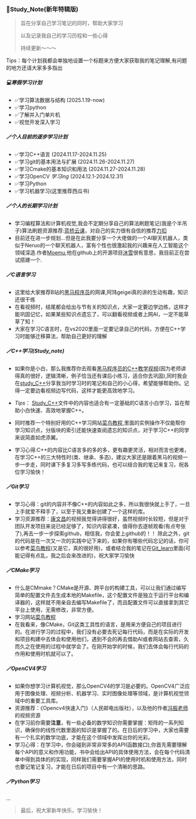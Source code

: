 ### 🎉Study_Note(新年特辑版)
> 旨在分享自己学习笔记的同时，帮助大家学习
>
> 以及记录我自己的学习历程和一些心得
>
> 持续更新～～～

Tips：每个计划我都会单独地设置一个标题来方便大家获取我的笔记理解,有问题的地方还请大家多多指出

##### 💻寒假学习计划
- ✅学习算法数据与结构    (2025.1.19-now)
- ✅学习python
- ✅了解并入门单片机
- ✅视觉开发深入学习

##### 🪄个人目前的逐步学习计划
- ✅学习C++语言                             (2024.11.17-2024.11.25)
- ✅学习git的基本用法与扩展                   (2024.11.26-2024.11.27)
- ✅学习Cmake的基本知识和用法                 (2024.11.27-2024.11.28)
- ✅学习OpenCV      *学习ing*               (2024.12.1-2024.12.31)
- ✅学习Python
- ✅学习机器学习(这里推荐西瓜书)

##### 🪄个人的长期学习计划
- 学习编程算法和计算机视觉,我会不定期分享自己的算法刷题笔记(我是个半吊子)算法刷题资源推荐:[蓝桥云课](https://www.lanqiao.cn/)，对自己的实力很有自信的推荐[力扣](https://leetcode.cn/)
- 目前还在进一步规划...但是在此我要分享一个大佬做的一个AI聊天机器人，类似于Neruo的一个聊天机器人，富有个性也很激起我的兴趣来在人工智能这个领域深造.作者[Moemu](https://github.com/Moemu),他在github上的开源项目[沐雪](https://github.com/Moemu/Muice-Chatbot)很有意思，我目前正在尝试搭建一个.

##### 🪄C语言学习
- 这里给大家推荐B站的[黑马程序员](https://www.bilibili.com/video/BV1Xa4y1k7LU/?spm_id_from=333.999.0.0&vd_source=8e2b1bbbf377ce0123b24a308e7fedd8)的网课,阿玮geigei真的讲的生动有趣，知识还很干练
- 在看视频时，结尾都会给出与节有关的知识点，大家一定要边学边练，这样才能巩固记忆，如果某些知识点遗忘了，可以翻看视频或者上网AI，一定不能草草了知！
- 大家在学习C语言时，在vs2020里面一定要记录自己的代码，方便在C++学习时能够迁移算法，帮助自己更好的理解

##### 🪄C++学习(Study_note)
- 如果你是小白，那么我推荐你去观看[黑马程序员的C++教学视频](https://www.bilibili.com/video/BV1et411b73Z/?spm_id_from=333.999.0.0&vd_source=8e2b1bbbf377ce0123b24a308e7fedd8)(因为老师讲得真的很好，逻辑清晰，例子恰当还有课后小练习，适合你去巩固),同时我会在[study_C++](https://github.com/Chaichai438/Study_Note/tree/main/study_C%2B%2B)分享我当时学习时的笔记和自己的小心得，希望能够帮助你。记得一定要边看视频边写代码，这样才能更高效地学习。

- *Tips*： [Study_C++](https://github.com/Chaichai438/Study_Note)文件中的内容也适合有一定基础的C语言小白学习，旨在帮助小白快速、高效地掌握C++。

- 同时推荐一个特别好用的C++学习网站[菜鸟教程](https://www.runoob.com/cplusplus/cpp-tutorial.html),里面的实例操作不仅能帮你学习知识点，分版块的索引还能快速查阅遗忘的知识点，对于学习C++的同学来说简直如虎添翼。

- 学习心得:C++的内容比C语言多的多的多，更有趣更灵活，相对而言也更难，在学习C++的三大特性时(类、继承、多态)，建议大家还是跟着黑马的视频一步一步走，同时课下多复习多写多练代码，也可以结合我的笔记来复习，祝各位学习愉快！

##### 🪄Git学习
- 学习心得：git的内容并不像C++的内容如此之多，所以我很快就上手了，一旦上手就爱不释手了，以至于我又重新创建了一个这样的库。
- 学习资源推荐：[康文昌](https://www.bilibili.com/video/BV1s3411g7PS/?spm_id_from=333.1007.top_right_bar_window_history.content.click&vd_source=8e2b1bbbf377ce0123b24a308e7fedd8)的视频我觉得讲得很好，虽然视频时长较短，但是对于团队开发项目来说已经足够了，知识内容紧凑，值得你去逐帧观看(有点夸张了),再去一步一步探索github，相信我，你会爱上github的！！
除此之外，git的代码是在一次又一次的实践中记下来的，如果你有哪些代码忘记的话，你可以参考[菜鸟教程](https://www.runoob.com/git/git-tutorial.html)(又是它，真的很好用)，或者结合我的笔记在[Git_learn](https://github.com/Chaichai438/Study_Note/tree/main/Git_Learn)里面(可能记得有点乱，我之后会来改进的)，祝大家学习愉快

##### 🪄CMake学习
- 什么是CMmake？CMake是开源、跨平台的构建工具，可以让我们通过编写简单的配置文件去生成本地的Makefile，这个配置文件是独立于运行平台和编译器的，这样就不用亲自去编写Makefile了，而且配置文件可以直接拿到其它平台上使用，无需修改，非常方便。
- 学习网站[菜鸟教程](https://www.runoob.com/cmake/cmake-tutorial.html)
- 在我看来，像CMake，Git这类工具性的语言，是用来方便自己的项目进行的。在进行学习的过程中，我们没有必要去死记每行代码，而是在实际的开发和项目构建中去体会和使用他们，遇到不会的再去借助AI或者网站去查索，久而久之在使用的过程中就学会了。在刚开始学的时候，我们去体会每行代码的作用和使用时机就可以了。

##### 🪄OpenCV4学习
- 如果你想学习计算机视觉，那么OpenCV4的学习是必要的。OpenCV4广泛应用于图像处理、视频分析、机器学习、实时图像处理等领域，是计算机视觉领域中的重要工具库。
- 资源推荐：《Opencv4快速入门》（人民邮电出版社），以及他的作者[冯振老师](https://www.bilibili.com/video/BV1jk4y1i7gN/?spm_id_from=333.999.0.0&vd_source=8e2b1bbbf377ce0123b24a308e7fedd8)的视频资源
- 在学习前你需要**注意**，有一些必备的数学知识你需要掌握：矩阵的一系列知识，确保你的线性代数里面的知识是掌握了的。在日后的学习中，大家也需要有一个扎实的数学功底，才能在这个领域中发挥出你的光彩。
- 学习心得：在学习中，你会碰到非常非常多的API(函数接口),你首先需要理解每个API的意义和作用功能，书中会给出API的具体使用方法，会在每个代码清单中得到具体的的实现，同样我们需要掌握API的使用时机和使用方法，同时也要记笔记复习，才能在日后的项目中有一个清晰的思路。

##### 🪄Python学习
...

> 最后，祝大家新年快乐，学习愉快！
